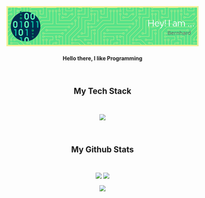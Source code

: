<p align="center">
<img  src="src/Bernhard-github-header-image.png"> 
<h4 align="center">
  Hello there, I like Programming
</h4>

</br>

<h2 align="center"> My Tech Stack</h2>
</br>
<p align="center">
  <a href="https://skillicons.dev">
    <img src="https://skillicons.dev/icons?i=go,c,bash,vue,nix,docker,linux,git,github,neovim" />
  </a>
</p>
</br>

<h2 align="center">My Github Stats</h2>
</br>

<p align = "center">
  <img  src = "https://github-readme-stats.vercel.app/api?username=BwM17&show_icons=true&line_height=27&theme=tokyonight">
  <img src = "https://github-readme-stats.vercel.app/api/top-langs/?username=BwM17&hide=&theme=tokyonight">
</p>

<p align = "center">
   <img  src="https://github-readme-streak-stats.herokuapp.com/?user=BwM17&show_icons=true&locale=en&layout=compact&theme=tokyonight&line_height=0" />
</p> 

